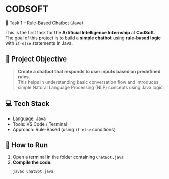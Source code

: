 # CODSOFT
🤖 Task 1 – Rule-Based Chatbot (Java)

This is the first task for the **Artificial Intelligence Internship** at **CodSoft**.  
The goal of this project is to build a **simple chatbot** using **rule-based logic** with `if-else` statements in Java.

## 📌 Project Objective
> **Create a chatbot that responds to user inputs based on predefined rules.**  
> This helps in understanding basic conversation flow and introduces simple Natural Language Processing (NLP) concepts using Java logic.
## 💻 Tech Stack

- Language: Java
- Tools: VS Code / Terminal
- Approach: Rule-Based (using `if-else` conditions)
 ## 🚀 How to Run

1. Open a terminal in the folder containing `ChatBot.java`
2. **Compile the code**:
   ```bash
   javac ChatBot.java

